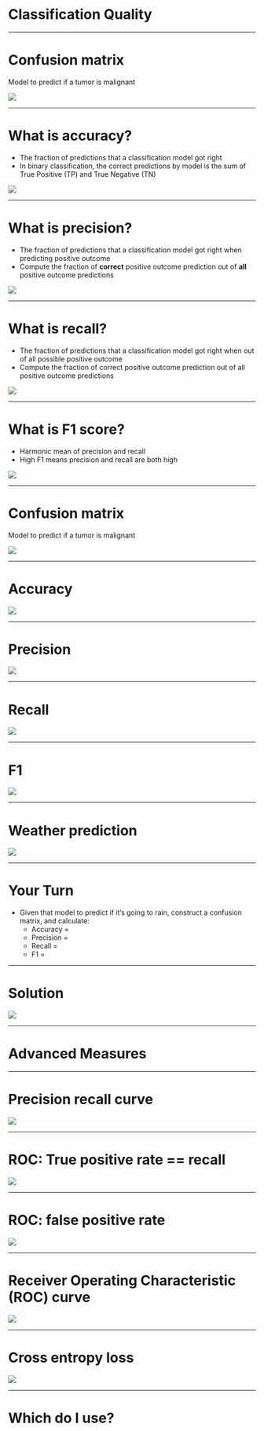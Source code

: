 # Classification Quality 

<!--
A giant piece of machine learning is knowing how to evaluate and tune your model results.
first half is calculating basics of accuracy, precision, recall, F1
second half is more advanced analysis like precision-recall curve, ROC curve, cross entropy loss
-->

---

# Confusion matrix

Model to predict if a tumor is malignant

![](res/classqual1.png)

<!--
A confusion matrix is often used to describe how well a classification model performs on a dataset where true values are known.  It’s best to think of it as a table with 2 rows and 2 columns
It’s important to note what is the model trying to predict - which represents a “positive” outcome.  In this example the model is trying to predict if a tumor is malignant.  So positive outcome is a malignant tumor (though not positive in a human sense)

The 4 sections of the confusion matrix:
True Positive (TP)
Model predicts positive outcome (malignant) and it’s actually positive (malignant)
A hit scenario
True Negative (TN)
Model predicts negative outcome (benign) and it’s actually negative (benign)
False Positive (FP)
Model predicts positive outcome (malignant) and it’s actually negative (benign)
A false alarm scenario, also called Type I error
False Negative (FN)
Model predicts negative outcome (beningh) and it’s actually positive (malignant)
A miss scenario, also called Type II error
--> 

---

# What is accuracy?

* The fraction of predictions that a classification model got right
* In binary classification, the correct predictions by model is the sum of True Positive (TP) and True Negative (TN)

![](res/classqual2.png)

<!--
Accuracy measures how well the model is performing based on the fraction of correct predictions -- regardless of whether the model predicts a positive or negative outcome
That is a contrast to Precision which we’ll discuss in the next slide which only considers positive outcome predictions
-->

---

# What is precision?

* The fraction of predictions that a classification model got right when predicting positive outcome
* Compute the fraction of **correct** positive outcome prediction out of **all** positive outcome predictions

![](res/classqual3.png)

<!--
Unlike accuracy, here we are only interested in positive outcome predictions and the frequency that we got the prediction correct among all positive outcome predictions

Actual positive outcome includes:
TP
Prediction: Positive
Actual: Positive
FP
Prediction: Positive
Actual: Negative
-->

---

# What is recall?

* The fraction of predictions that a classification model got right when out of all possible positive outcome
* Compute the fraction of correct positive outcome prediction out of all positive outcome predictions

![](res/classqual4.png)

<!--
Recall is often confused with precision.  Unlike precision where you compare correct positive predictions (TP) to all positive predictions (TP & FP), recall compare correct positive predictions (TP) over all actual positive outcomes (TP & FN)

Actual positive outcome include:
TP
Prediction: Positive
Actual: Positive
FN
Prediction: Negative
Actual: Positive
References
A useful visual to explain the difference between Precision and Recall from Wikipedia
-->

---

# What is F1 score?

* Harmonic mean of precision and recall
* High F1 means precision and recall are both high

![](res/classqual5.png)

<!--
Recall that good classification results are a balancing act between precision and recall. 

F1 score is a good measure to balance precision and recall. It computes the harmonic mean for the values, so optimizing for a high F1 score helps keep both precision and recall high.
-->

---

# Confusion matrix

Model to predict if a tumor is malignant

![](res/classqual6.png)

<!--
Let’s calculate based on the following example data where we have:
1 count of TP
1 count of FP
8 counts of FN
90 counts of TN
The total number of predictions is 100 counts
-->

---

# Accuracy

![](res/classqual7.png)

---

# Precision

![](res/classqual8.png)

---

# Recall

![](res/classqual9.png)

---

# F1

![](res/classqual10.png)

<!--
low because recall is low!
from previous slides:
precision = 1 / 2
recall = 1 / 9
-->

---

# Weather prediction

![](res/classqual11.png)

<!--
Practice calculations (these are the most common / important metrics to know for classification)
-->

---

# Your Turn

* Given that model to predict if it’s going to rain, construct a confusion matrix, and calculate:
  * Accuracy =
  * Precision =
  * Recall =
  * F1 =
  
<!--
Click back to previous slide to let students calculate
-->

---

# Solution

![](res/classqual12.png)

---

# Advanced Measures

---

# Precision recall curve

![](res/classqual13.png)

<!--
Besides F1 score, detailed plots of precision vs. recall can also be used to pick where to find a balance. In this case there is a drastic decrease in recall as precision crosses 80%. Depending on your problem, you'll probably want to keep your model tuned to values close to 80% precision.

Talk with class about examples where recall or precision might be favored:
Hiring decision? --precision
Youtube: Marking inappropriate content (google youtube children), or copyrighted material. -- recall
Music / video recommendations? (is it better to play a song the user won’t like, or not play something they would?) --accuracy
Medical treatment? (what happens if a doctor sends you home and you have a terminal disease? What about when they run the exams just in case?) --recall
criminal justice risk assessment --precision 
Fraud / identity theft detection --recall ( every once in a while your card gets blocked or you get a call, specially if travelling or diff purchase behavior, because that’s cheaper than having to deal with the consequences of not detecting it early enough)

Point to importance of knowing how the algorithm got to that conclusion: compare early detection of schizophrenia vs criminal justice risk assessment 

---

# Receiver Operating Characteristic (ROC) curve

![](res/classqual14.png)

<!--
Another curve used to visualize model quality is the ROC curve. ROC curve plots True Positive Rate (TPR, or recall) against False Positive Rate for various threshold values. FPR is (1 - the true negative rate).

The next slides will detail what these values are.
-->

---

# ROC: True positive rate == recall

![](res/classqual15.png)

<!--
The true positive rate in the ROC curve (y-axis) is exactly the recall. 
-->

---

# ROC: false positive rate

![](res/classqual16.png)

<!--
The false positive rate is one minus the true negative rate (TNR). TNR is also called specificity.

You can interpret this as how many actual negative examples were falsely predicted as positive.
-->

---

# Receiver Operating Characteristic (ROC) curve

![](res/classqual17a.png)

<!--
How do you tell if you have a good model? There is a calculation called Area Under Curve (AOC) or Area Under ROC (AUROC). Most toolkits will calculate this value for you. An AOC of 0.5 is a totally random classifier (dotted line) and an AOC of 1.0 is a perfect classifier.

ROC / AOC are complicated metrics that people often misinterpret -- an ideal graph curves high on the upper left and has an AOC closer to 1.0
-->

---

# Cross entropy loss

![](res/classqual18.png)

<!--
Finally, recall our discussion of loss functions from earlier. For regression, common loss functions were L1 and L2 loss. For classification problems, the most common loss function is Cross Entropy Loss. This will be most useful in neural network models.

This loss function requires that your model outputs *probabilities* (i.e. the confidence for each class should sum to 1). Depending on the classification model used, you may need to apply a mathematical transformation to get a probability distribution. A common transformation is the softmax function: https://en.wikipedia.org/wiki/Softmax_function (you don’t need to get into the math, but if students are curious the formula is in the wiki). You may notice that softmax squashed the confidences closer together -- it preserves relative magnitude but doesn’t necessarily preserve the relative ratios.

Once you have a probability distribution, you calculate Cross Entropy Loss by adding together the log of the probability the model outputted for the correct class for each data point. Since lower loss is better for models, the negative of that sum is your cross entropy loss.
-->

---

# Which do I use?

<!--
The answer is "it depends". It is a good idea to measure the quality of your classifier using many different metrics and graphs, as well as qualitative measures (looking through examples of what the model is predicting correctly and incorrectly).

In general accuracy isn't a good measure. F1 is a good measure to balance precision and recall.

The precision recall curve is best used when the positive case is rare or when false positives are more important than false negatives. In contrast, the ROC curve is best when the positive and negative cases are more balanced.

Cross entropy loss is most commonly used for more complex models, like neural networks.
-->
